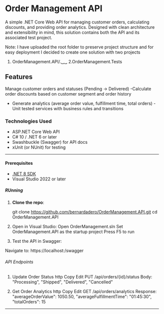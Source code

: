 # Order Management API

A simple .NET Core Web API for managing customer orders, calculating discounts, and providing order analytics. Designed with clean architecture and extensibility in mind, this solution contains both the API and its associated test project.

Note: 
I have uploaded the root folder to preserve project structure and for easy deployment
I decided to create one solution with two projects  
1. OrderManagement.API/.␣␣
2.OrderManagement.Tests


## Features

Manage customer orders and statuses (Pending → Delivered)
-Calculate order discounts based on customer segment and order history
- Generate analytics (average order value, fulfillment time, total orders)
-Unit tested services with business rules and transitions

### Technologies Used

- ASP.NET Core Web API
- C# 10 / .NET 6 or later
- Swashbuckle (Swagger) for API docs
- xUnit (or NUnit) for testing

---
#### Prerequisites

- [.NET 8 SDK](https://dotnet.microsoft.com/)
- Visual Studio 2022 or later

  
##### RUnning
1. **Clone the repo**:

   git clone https://github.com/bernardadero/OrderManagement.API.git
   cd OrderManagement.API
   
3. Open in Visual Studio:
    Open OrderManagement.sln
   Set OrderManagement.API as the startup project
   Press F5 to run

4. Test the API in Swagger:

Navigate to: https://localhost:<port>/swagger

###### API Endpoints

1. Update Order Status
http
Copy
Edit
PUT /api/orders/{id}/status
Body: "Processing", "Shipped", "Delivered", "Cancelled"

2. Get Order Analytics
http
Copy
Edit
GET /api/orders/analytics
Response: 
  "averageOrderValue": 1050.50,
  "averageFulfillmentTime": "01:45:30",
  "totalOrders": 15

---------


